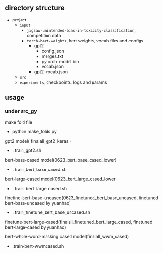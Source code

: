 ## directory structure
- project
    - `input`
        - `jigsaw-unintended-bias-in-toxicity-classification`, competition data
        - `torch-bert-weights`, bert weights, vocab files and configs
            - gpt2
                - config.json
                - merges.txt
                - pytorch_model.bin
                - vocab.json
            - gpt2-vocab.json
    - `src`
    - `experiments`, checkpoints, logs and params

## usage 
### under src_gy

make fold file
- python make_folds.py

gpt2 model( finalall_gpt2_keras )

- . train_gpt2.sh

bert-base-cased model(0623_bert_base_cased_lower)

- . train_bert_base_cased.sh

bert-large-cased model(0623_bert_large_cased_lower)

- . train_bert_large_cased.sh

finetine-bert-base-uncased(0623_finetuned_bert_base_uncased, finetuned bert-base-uncased by yuanhao)

- . train_finetune_bert_base_uncased.sh

finetune-bert-large-cased(finalall_finetuned_bert_large_cased, finetuned bert-large-cased by yuanhao)

bert-whole-word-masking cased model(finalall_wwm_cased)

- .train-bert-wwmcased.sh

